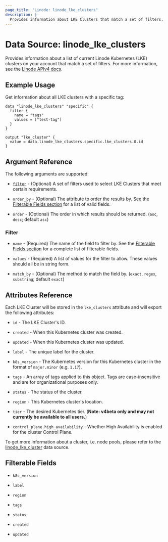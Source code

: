 ```yaml
---
page_title: "Linode: linode_lke_clusters"
description: |-
  Provides information about LKE Clusters that match a set of filters.
---
```


# Data Source: linode\_lke\_clusters

Provides information about a list of current Linode Kubernetes (LKE) clusters on your account that match a set of filters.
For more information, see the [Linode APIv4 docs](https://techdocs.akamai.com/linode-api/reference/get-lke-clusters).

## Example Usage

Get information about all LKE clusters with a specific tag:

```hcl
data "linode_lke_clusters" "specific" {
  filter {
    name = "tags"
    values = ["test-tag"]
  }
}

output "lke_cluster" {
  value = data.linode_lke_clusters.specific.lke_clusters.0.id
}
```

## Argument Reference

The following arguments are supported:

* [`filter`](#filter) - (Optional) A set of filters used to select LKE Clusters that meet certain requirements.

* `order_by` - (Optional) The attribute to order the results by. See the [Filterable Fields section](#filterable-fields) for a list of valid fields.

* `order` - (Optional) The order in which results should be returned. (`asc`, `desc`; default `asc`)

### Filter

* `name` - (Required) The name of the field to filter by. See the [Filterable Fields section](#filterable-fields) for a complete list of filterable fields.

* `values` - (Required) A list of values for the filter to allow. These values should all be in string form.

* `match_by` - (Optional) The method to match the field by. (`exact`, `regex`, `substring`; default `exact`)

## Attributes Reference

Each LKE Cluster will be stored in the `lke_clusters` attribute and will export the following attributes:

* `id` - The LKE Cluster's ID.

* `created` - When this Kubernetes cluster was created.

* `updated` - When this Kubernetes cluster was updated.

* `label` - The unique label for the cluster.

* `k8s_version` - The Kubernetes version for this Kubernetes cluster in the format of `major.minor` (e.g. `1.17`).

* `tags` - An array of tags applied to this object. Tags are case-insensitive and are for organizational purposes only.

* `status` - The status of the cluster.

* `region` - This Kubernetes cluster's location.

* `tier` - The desired Kubernetes tier. (**Note: v4beta only and may not currently be available to all users.**)

* `control_plane.high_availability` - Whether High Availability is enabled for the cluster Control Plane.

To get more information about a cluster, i.e. node pools, please refer to the [linode_lke_cluster](lke_cluster.html.markdown) data source.

## Filterable Fields

* `k8s_version`

* `label`

* `region`

* `tags`

* `status`

* `created`

* `updated`
